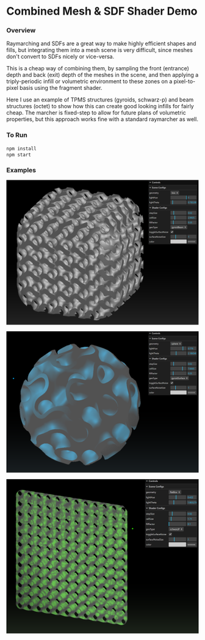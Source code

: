 # Combined Mesh & SDF Shader Demo

### Overview
Raymarching and SDFs are a great way to make highly efficient shapes and fills, but integrating them into a mesh scene is very difficult, since meshes don't convert to SDFs nicely or vice-versa.

This is a cheap way of combining them, by sampling the front (entrance) depth and back (exit) depth of the meshes in the scene, and then applying a triply-periodic infill or volumetric environment to these zones on a pixel-to-pixel basis using the fragment shader.

Here I use an example of TPMS structures (gyroids, schwarz-p) and beam structures (octet) to show how this can create good looking infills for fairly cheap. The marcher is fixed-step to allow for future plans of volumetric properties, but this approach works fine with a standard raymarcher as well.

### To Run

```
npm install
npm start
```


### Examples
![](https://github.com/dansh0/shader-mesh-demo/blob/main/media/Screenshot%202023-12-19%20094746.png)

![](https://github.com/dansh0/shader-mesh-demo/blob/main/media/Screenshot%202023-12-19%20094843.png)

![](https://github.com/dansh0/shader-mesh-demo/blob/main/media/Screenshot%202023-12-19%20095000.png)
